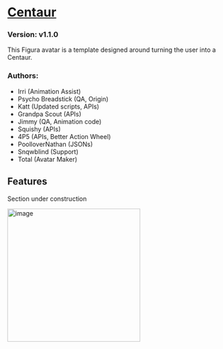 # [Centaur](https://github.com/TotalTakeover/FiguraCentaurAvatar)
### Version: v1.1.0
This Figura avatar is a template designed around turning the user into a Centaur.

### Authors:
- Irri (Animation Assist)
- Psycho Breadstick (QA, Origin)
- Katt (Updated scripts, APIs)
- Grandpa Scout (APIs)
- Jimmy (QA, Animation code)
- Squishy (APIs)
- 4P5 (APIs, Better Action Wheel)
- PoolloverNathan (JSONs)
- Snqwblind (Support)
- Total (Avatar Maker)

## Features
Section under construction

[<img src="https://img.youtube.com/vi/goLhnKmLVNo/maxresdefault.jpg" alt="image" width="300" height="auto">](https://youtu.be/goLhnKmLVNo)